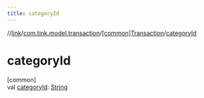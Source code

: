 ```yaml
---
title: categoryId
---
```

//[link](../../../index.html)/[com.tink.model.transaction](../index.html)/[[common]Transaction](index.html)/[categoryId](category-id.html)



# categoryId



[common]\
val [categoryId](category-id.html): [String](https://kotlinlang.org/api/latest/jvm/stdlib/kotlin/-string/index.html)





